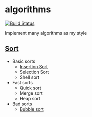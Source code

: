 # algorithms

[![Build Status](https://travis-ci.org/seunghun-kim/algorithms.svg?branch=develop)](https://travis-ci.org/seunghun-kim/algorithms)

Implement many algorithms as my style


## [Sort](src/main/sort/README.md)
- Basic sorts
  - [Insertion Sort](src/main/sort/insertion/README.md)
  - Selection Sort
  - Shell sort
- Fast sorts
  - Quick sort
  - Merge sort
  - Heap sort
- Bad sorts
  - [Bubble sort](src/main/sort/bubble/README.md)
